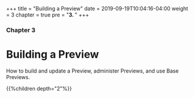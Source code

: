 +++
title = "Building a Preview"
date = 2019-09-19T10:04:16-04:00
weight = 3
chapter = true
pre = "<b>3. </b>"
+++

### Chapter 3

# Building a Preview

How to build and update a Preview, administer Previews, and use Base Previews.

{{%children depth="2"%}}
